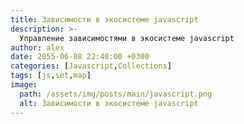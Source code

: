 ```yaml
---
title: Зависимости в экосистеме javascript
description: >-
  Управление зависимостями в экосистеме javascript
author: alex
date: 2055-06-08 22:40:00 +0300
categories: [Javascript,Collections]
tags: [js,set,map]
image:
  path: /assets/img/posts/main/javascript.png
  alt: Зависимости в экосистеме javascript
---
```



